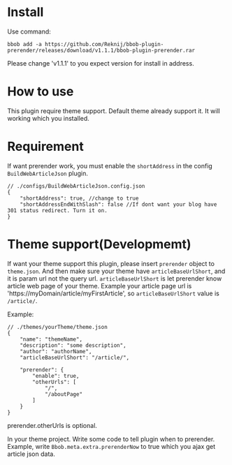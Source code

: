 # Install
Use command:
```
bbob add -a https://github.com/Reknij/bbob-plugin-prerender/releases/download/v1.1.1/bbob-plugin-prerender.rar
```
Please change 'v1.1.1' to you expect version for install in address.

# How to use
This plugin require theme support. Default theme already support it. It will working which you installed.

# Requirement
If want prerender work, you must enable the `shortAddress` in the config `BuildWebArticleJson` plugin.
```
// ./configs/BuildWebArticleJson.config.json
{
    "shortAddress": true, //change to true
    "shortAddressEndWithSlash": false //If dont want your blog have 301 status redirect. Turn it on.
}
```

# Theme support(Developmemt)
If want your theme support this plugin, please insert `prerender` object to `theme.json`. And then make sure your theme have `articleBaseUrlShort`, and it is param url not the query url.
`articleBaseUrlShort` is let prerender know article web page of your theme. Example your article page url is 'https://myDomain/article/myFirstArticle', so `articleBaseUrlShort` value is `/article/`.

Example:
```
// ./themes/yourTheme/theme.json
{
    "name": "themeName",
    "description": "some description",
    "author": "authorName",
    "articleBaseUrlShort": "/article/",

    "prerender": {
        "enable": true,
        "otherUrls": [
            "/",
            "/aboutPage"
        ]
    }
}
```
prerender.otherUrls is optional.

In your theme project. Write some code to tell plugin when to prerender. Example, write `Bbob.meta.extra.prerenderNow` to true which you ajax get article json data.
